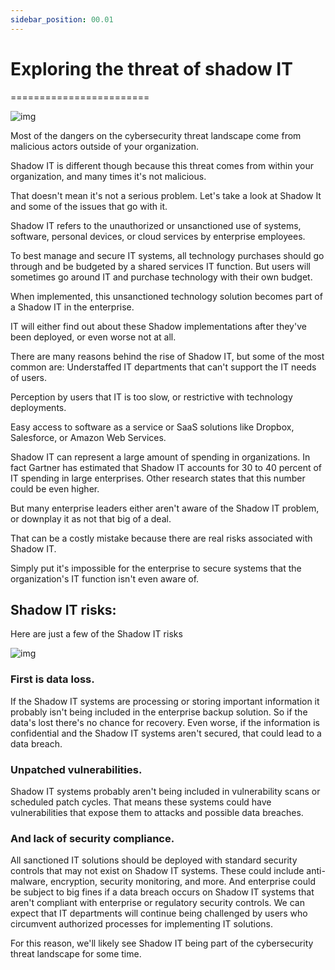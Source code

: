 ```yaml
---
sidebar_position: 00.01
---
```


# Exploring the threat of shadow IT
========================



![img](/img/shadowIT.png)

Most of the dangers on the cybersecurity threat landscape come from malicious actors outside of your organization. 

Shadow IT is different though because this threat comes from within your organization, and many times it's not malicious. 

That doesn't mean it's not a serious problem. Let's take a look at Shadow It and some of the issues that go with it. 

Shadow IT refers to the unauthorized or unsanctioned use of systems, software, personal devices, or cloud services by enterprise employees. 

To best manage and secure IT systems, all technology purchases should go through and be budgeted by a shared services IT function. But users will sometimes go around IT and purchase technology with their own budget. 

When implemented, this unsanctioned technology solution becomes part of a Shadow IT in the enterprise. 

IT will either find out about these Shadow implementations after they've been deployed, or even worse not at all. 

There are many reasons behind the rise of Shadow IT, but some of the most common are: Understaffed IT departments that can't support the IT needs of users. 

Perception by users that IT is too slow, or restrictive with technology deployments. 

Easy access to software as a service or SaaS solutions like Dropbox, Salesforce, or Amazon Web Services. 

Shadow IT can represent a large amount of spending in organizations. In fact Gartner has estimated that Shadow IT accounts for 30 to 40 percent of IT spending in large enterprises. Other research states that this number could be even higher. 

But many enterprise leaders either aren't aware of the Shadow IT problem, or downplay it as not that big of a deal. 

That can be a costly mistake because there are real risks associated with Shadow IT. 

Simply put it's impossible for the enterprise to secure systems that the organization's IT function isn't even aware of. 


## Shadow IT risks: 

Here are just a few of the Shadow IT risks


![img](/img/shadowIT2.png)

### First is data loss. 

If the Shadow IT systems are processing or storing important information it probably isn't being included in the enterprise backup solution. So if the data's lost there's no chance for recovery. Even worse, if the information is confidential and the Shadow IT systems aren't secured, that could lead to a data breach. 

### Unpatched vulnerabilities. 

Shadow IT systems probably aren't being included in vulnerability scans or scheduled patch cycles. That means these systems could have vulnerabilities that expose them to attacks and possible data breaches. 

### And lack of security compliance. 

All sanctioned IT solutions should be deployed with standard security controls that may not exist on Shadow IT systems. These could include anti-malware, encryption, security monitoring, and more. And enterprise could be subject to big fines if a data breach occurs on Shadow IT systems that aren't compliant with enterprise or regulatory security controls. We can expect that IT departments will continue being challenged by users who circumvent authorized processes for implementing IT solutions. 



For this reason, we'll likely see Shadow IT being part of the cybersecurity threat landscape for some time.